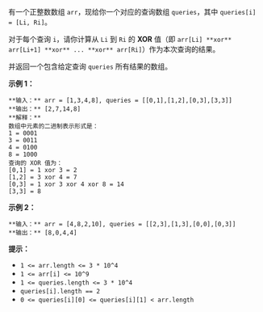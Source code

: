 有一个正整数数组 `arr`，现给你一个对应的查询数组 `queries`，其中 `queries[i] = [Li, Ri]`。

对于每个查询 `i`，请你计算从 `Li` 到 `Ri` 的 **XOR** 值（即 `arr[Li] **xor** arr[Li+1] **xor**
... **xor** arr[Ri]`）作为本次查询的结果。

并返回一个包含给定查询 `queries` 所有结果的数组。

**示例 1：**

    
    
    **输入：** arr = [1,3,4,8], queries = [[0,1],[1,2],[0,3],[3,3]]
    **输出：** [2,7,14,8] 
    **解释：**
    数组中元素的二进制表示形式是：
    1 = 0001 
    3 = 0011 
    4 = 0100 
    8 = 1000 
    查询的 XOR 值为：
    [0,1] = 1 xor 3 = 2 
    [1,2] = 3 xor 4 = 7 
    [0,3] = 1 xor 3 xor 4 xor 8 = 14 
    [3,3] = 8
    

**示例 2：**

    
    
    **输入：** arr = [4,8,2,10], queries = [[2,3],[1,3],[0,0],[0,3]]
    **输出：** [8,0,4,4]
    

**提示：**

  * `1 <= arr.length <= 3 * 10^4`
  * `1 <= arr[i] <= 10^9`
  * `1 <= queries.length <= 3 * 10^4`
  * `queries[i].length == 2`
  * `0 <= queries[i][0] <= queries[i][1] < arr.length`

